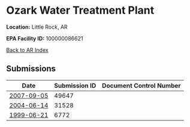 # Ozark Water Treatment Plant

**Location:** Little Rock, AR

**EPA Facility ID:** 100000086621

[Back to AR Index](../../index.md)

## Submissions

| Date | Submission ID | Document Control Number |
|------|--------------|-------------------------|
| [2007-09-05](submissions/49647.md) | 49647 |  |
| [2004-06-14](submissions/31528.md) | 31528 |  |
| [1999-06-21](submissions/6772.md) | 6772 |  |
